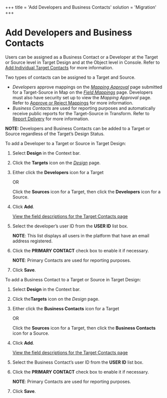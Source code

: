 +++
title = 'Add Developers and Business Contacts'
solution = 'Migration'
+++

# Add Developers and Business Contacts

Users can be assigned as a Business Contact or a Developer at the Target
or Source level in Target Design and at the Object level in Console.
Refer to [Add Individual Target
Contacts](../../Console/Use_Cases/Add_Target_Contacts_to_Objects.htm#Add2)
for more information.

Two types of contacts can be assigned to a Target and Source.

  - *Developers* approve mappings on the *[Mapping
    Approval](../../Map/Page_Desc/Mapping_Approval_H.htm)* page
    submitted for a Target-Source in Map on the *[Field
    Mappings](../../Map/Page_Desc/Field_Mappings_H.htm)* page.
    Developers must also have security set up to view the *Mapping
    Approval* page. Refer to [Approve or Reject
    Mappings](../../Map/Use_Cases/Approve_or_Reject_Mappings.htm) for
    more information.
  - *Business Contacts* are used for reporting purposes and
    automatically receive public reports for the Target–Source in
    Transform. Refer to [Report
    Delivery](../../Transform/Use_Cases/Report_Delivery_Overview.htm)
    for more information.

**NOTE:** Developers and Business Contacts can be added to a Target or
Source regardless of the Target’s Design Status.

To add a Developer to a Target or Source in Target Design:

1.  Select **Design** in the Context bar.

2.  Click the <span style="font-weight: bold;">Targets</span> icon on
    the *[Design](../Page_Desc/Design.htm)* page.

3.  Either click the **Developers** icon for a Target
    
    OR
    
    Click the **Sources** icon for a Target, then click the
    **Developers** icon for a Source.

4.  Click **Add**.
    
    [View the field descriptions for the Target Contacts
    page](../Page_Desc/Target_Contacts.htm)

5.  Select the developer’s user ID from the **USER ID** list box.
    
    **NOTE**: This list displays all users in the platform that have an
    email address registered.

6.  Click the **PRIMARY CONTACT** check box to enable it if necessary.
    
    **NOTE**: Primary Contacts are used for reporting purposes.

7.  Click **Save**.

To add a Business Contact to a Target or Source in Target Design:

1.  Select **Design** in the Context bar.

2.  Click the<span style="font-weight: bold;">Targets</span> icon on the
    *Design* page.

3.  Either click the **Business Contacts** icon for a Target
    
    OR
    
    Click the **Sources** icon for a Target, then click the **Business
    Contacts** icon for a Source.

4.  Click **Add**.
    
    [View the field descriptions for the Target Contacts
    page](../Page_Desc/Target_Contacts.htm)

5.  Select the Business Contact’s user ID from the **USER ID** list box.

6.  Click the **PRIMARY CONTACT** check box to enable it if necessary.
    
    **NOTE**: Primary Contacts are used for reporting purposes.

7.  Click **Save**.
